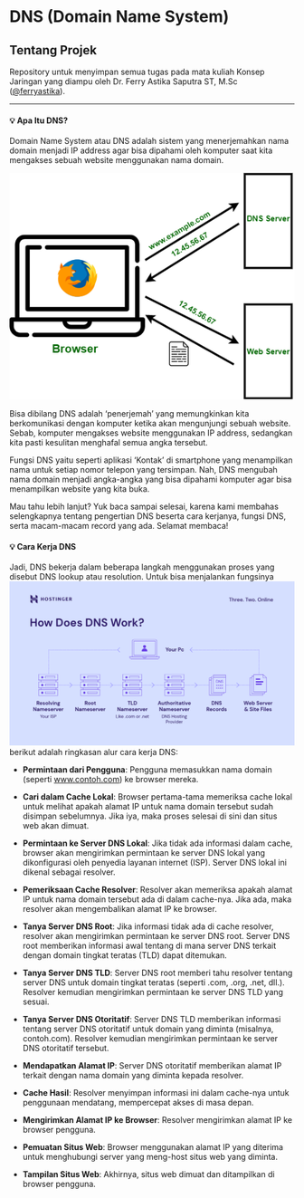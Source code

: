 # DNS (Domain Name System)

## Tentang Projek

Repository untuk menyimpan semua tugas pada mata kuliah Konsep Jaringan yang diampu oleh Dr. Ferry Astika Saputra ST, M.Sc ([@ferryastika](https://github.com/ferryastika)).

---

#### :bulb: Apa Itu DNS?

Domain Name System atau DNS adalah sistem yang menerjemahkan nama domain menjadi IP address agar bisa dipahami oleh komputer saat kita mengakses sebuah website menggunakan nama domain.<br>

![DNS](./assets/dns.png)

Bisa dibilang DNS adalah ‘penerjemah’ yang memungkinkan kita berkomunikasi dengan komputer ketika akan mengunjungi sebuah website. Sebab, komputer mengakses website menggunakan IP address, sedangkan kita pasti kesulitan menghafal semua angka tersebut.

Fungsi DNS yaitu seperti aplikasi ‘Kontak’ di smartphone yang menampilkan nama untuk setiap nomor telepon yang tersimpan. Nah, DNS mengubah nama domain menjadi angka-angka yang bisa dipahami komputer agar bisa menampilkan website yang kita buka.

Mau tahu lebih lanjut? Yuk baca sampai selesai, karena kami membahas selengkapnya tentang pengertian DNS beserta cara kerjanya, fungsi DNS, serta macam-macam record yang ada. Selamat membaca!

#### :bulb: Cara Kerja DNS

Jadi, DNS bekerja dalam beberapa langkah menggunakan proses yang disebut DNS lookup atau resolution. Untuk bisa menjalankan fungsinya
![DNSFLow](./assets/dnsflow.png)
berikut adalah ringkasan alur cara kerja DNS:

- **Permintaan dari Pengguna**: Pengguna memasukkan nama domain (seperti www.contoh.com) ke browser mereka.<br>

- **Cari dalam Cache Lokal**: Browser pertama-tama memeriksa cache lokal untuk melihat apakah alamat IP untuk nama domain tersebut sudah disimpan sebelumnya. Jika iya, maka proses selesai di sini dan situs web akan dimuat.<br>

- **Permintaan ke Server DNS Lokal**: Jika tidak ada informasi dalam cache, browser akan mengirimkan permintaan ke server DNS lokal yang dikonfigurasi oleh penyedia layanan internet (ISP). Server DNS lokal ini dikenal sebagai resolver.<br>

- **Pemeriksaan Cache Resolver**: Resolver akan memeriksa apakah alamat IP untuk nama domain tersebut ada di dalam cache-nya. Jika ada, maka resolver akan mengembalikan alamat IP ke browser.<br>

- **Tanya Server DNS Root**: Jika informasi tidak ada di cache resolver, resolver akan mengirimkan permintaan ke server DNS root. Server DNS root memberikan informasi awal tentang di mana server DNS terkait dengan domain tingkat teratas (TLD) dapat ditemukan.<br>

- **Tanya Server DNS TLD**: Server DNS root memberi tahu resolver tentang server DNS untuk domain tingkat teratas (seperti .com, .org, .net, dll.). Resolver kemudian mengirimkan permintaan ke server DNS TLD yang sesuai.<br>

- **Tanya Server DNS Otoritatif**: Server DNS TLD memberikan informasi tentang server DNS otoritatif untuk domain yang diminta (misalnya, contoh.com). Resolver kemudian mengirimkan permintaan ke server DNS otoritatif tersebut.<br>

- **Mendapatkan Alamat IP**: Server DNS otoritatif memberikan alamat IP terkait dengan nama domain yang diminta kepada resolver.<br>

- **Cache Hasil**: Resolver menyimpan informasi ini dalam cache-nya untuk penggunaan mendatang, mempercepat akses di masa depan.<br>

- **Mengirimkan Alamat IP ke Browser**: Resolver mengirimkan alamat IP ke browser pengguna.<br>

- **Pemuatan Situs Web**: Browser menggunakan alamat IP yang diterima untuk menghubungi server yang meng-host situs web yang diminta.<br>

- **Tampilan Situs Web**: Akhirnya, situs web dimuat dan ditampilkan di browser pengguna.<br>
